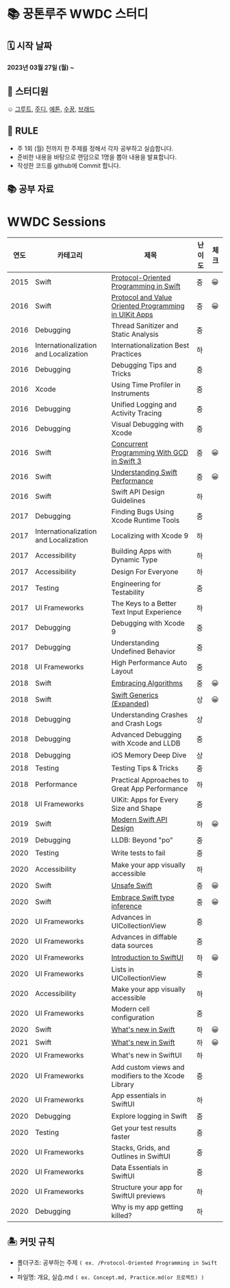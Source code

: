 #  📚 꿍톤루주 WWDC 스터디
## 🗓 시작 날짜
#### 2023년 03월 27일 (월) ~

## 👥 스터디원
☺️ [그루트](https://github.com/Groot-94), [주디](https://github.com/Judy-999), [예톤](https://github.com/yeeton37), [수꿍](https://github.com/Jeon-Minsu), [브래드](https://github.com/bradheo65)

## 🐳 RULE
- 주 1회 (월) 전까지 한 주제를 정해서 각자 공부하고 실습합니다.
- 준비한 내용을 바탕으로 랜덤으로 1명을 뽑아 내용을 발표합니다.
- 작성한 코드를 github에 Commit 합니다.

## 📚 공부 자료 
# WWDC Sessions

| 연도 | 카테고리 | 제목 | 난이도 | 체크 |
| --- | --- | --- | --- |---|
| 2015 | Swift | [Protocol-Oriented Programming in Swift](https://developer.apple.com/videos/play/wwdc2015/408/) | 중 |😀|
| 2016 | Swift | [Protocol and Value Oriented Programming in UIKit Apps](https://developer.apple.com/videos/play/wwdc2016/419/) | 중 |😀|
| 2016 | Debugging | Thread Sanitizer and Static Analysis | 중 ||
| 2016 | Internationalization and Localization | Internationalization Best Practices | 하 ||
| 2016 | Debugging | Debugging Tips and Tricks | 중 ||
| 2016 | Xcode | Using Time Profiler in Instruments | 중 ||
| 2016 | Debugging | Unified Logging and Activity Tracing | 중 ||
| 2016 | Debugging | Visual Debugging with Xcode | 중 ||
| 2016 | Swift | [Concurrent Programming With GCD in Swift 3](https://developer.apple.com/videos/play/wwdc2016/720/) | 중 |😀|
| 2016 | Swift | [Understanding Swift Performance](https://developer.apple.com/videos/play/wwdc2016/416/) | 중 |😀|
| 2016 | Swift | Swift API Design Guidelines | 하 ||
| 2017 | Debugging | Finding Bugs Using Xcode Runtime Tools | 중 ||
| 2017 | Internationalization and Localization | Localizing with Xcode 9 | 하 ||
| 2017 | Accessibility | Building Apps with Dynamic Type | 하 ||
| 2017 | Accessibility | Design For Everyone | 하 ||
| 2017 | Testing | Engineering for Testability | 중 ||
| 2017 | UI Frameworks | The Keys to a Better Text Input Experience | 하 ||
| 2017 | Debugging | Debugging with Xcode 9 | 중 ||
| 2017 | Debugging | Understanding Undefined Behavior | 중 ||
| 2018 | UI Frameworks | High Performance Auto Layout | 중 ||
| 2018 | Swift | [Embracing Algorithms](https://developer.apple.com/videos/play/wwdc2018/223/) | 중 |😀|
| 2018 | Swift | [Swift Generics (Expanded)](https://developer.apple.com/videos/play/wwdc2018/406/) | 상 |😀|
| 2018 | Debugging | Understanding Crashes and Crash Logs | 상 ||
| 2018 | Debugging | Advanced Debugging with Xcode and LLDB | 중 ||
| 2018 | Debugging | iOS Memory Deep Dive | 상 ||
| 2018 | Testing | Testing Tips & Tricks | 중 ||
| 2018 | Performance | Practical Approaches to Great App Performance | 하 ||
| 2018 | UI Frameworks | UIKit: Apps for Every Size and Shape | 중 ||
| 2019 | Swift | [Modern Swift API Design](https://developer.apple.com/videos/play/wwdc2019/415/) | 하 |😀|
| 2019 | Debugging | LLDB: Beyond "po" | 중 ||
| 2020 | Testing | Write tests to fail | 중 ||
| 2020 | Accessibility | Make your app visually accessible | 하 ||
| 2020 | Swift | [Unsafe Swift](https://developer.apple.com/videos/play/wwdc2020/10648/) | 중 |😀|
| 2020 | Swift | [Embrace Swift type inference](https://developer.apple.com/videos/play/wwdc2020/10165/) | 중 |😀|
| 2020 | UI Frameworks | Advances in UICollectionView | 중 ||
| 2020 | UI Frameworks | Advances in diffable data sources | 중 ||
| 2020 | UI Frameworks | [Introduction to SwiftUI](https://developer.apple.com/videos/play/wwdc2020/10119/) | 하 |😀|
| 2020 | UI Frameworks | Lists in UICollectionView | 중 ||
| 2020 | Accessibility | Make your app visually accessible | 하 ||
| 2020 | UI Frameworks | Modern cell configuration | 중 ||
| 2020 | Swift | [What's new in Swift](https://developer.apple.com/videos/play/wwdc2020/10170/) | 하 |😀|
| 2021 | Swift | [What's new in Swift](https://developer.apple.com/videos/play/wwdc2020/10170/) | 하 |😀|
| 2020 | UI Frameworks | What's new in SwiftUI | 하 ||
| 2020 | UI Frameworks | Add custom views and modifiers to the Xcode Library | 중 ||
| 2020 | UI Frameworks | App essentials in SwiftUI | 하 ||
| 2020 | Debugging | Explore logging in Swift | 중 ||
| 2020 | Testing | Get your test results faster | 중 ||
| 2020 | UI Frameworks | Stacks, Grids, and Outlines in SwiftUI | 중 ||
| 2020 | UI Frameworks | Data Essentials in SwiftUI | 중 ||
| 2020 | UI Frameworks | Structure your app for SwiftUI previews | 하 ||
| 2020 | Debugging | Why is my app getting killed? | 하 ||

## 🏝 커밋 규칙
> 
- 폴더구조: 공부하는 주제 `( ex. /Protocol-Oriented Programming in Swift )`
- 파일명: 개요, 실습.md  `( ex. Concept.md, Practice.md(or 프로젝트) )`
